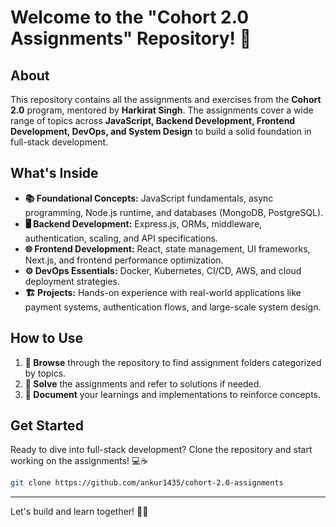 # Welcome to the "Cohort 2.0 Assignments" Repository! 🚀

## About
This repository contains all the assignments and exercises from the **Cohort 2.0** program, mentored by **Harkirat Singh**. The assignments cover a wide range of topics across **JavaScript, Backend Development, Frontend Development, DevOps, and System Design** to build a solid foundation in full-stack development.

## What's Inside

- **📚 Foundational Concepts:** JavaScript fundamentals, async programming, Node.js runtime, and databases (MongoDB, PostgreSQL).
- **🖥️ Backend Development:** Express.js, ORMs, middleware, authentication, scaling, and API specifications.
- **🌐 Frontend Development:** React, state management, UI frameworks, Next.js, and frontend performance optimization.
- **⚙️ DevOps Essentials:** Docker, Kubernetes, CI/CD, AWS, and cloud deployment strategies.
- **🏗️ Projects:** Hands-on experience with real-world applications like payment systems, authentication flows, and large-scale system design.

## How to Use

1. **📂 Browse** through the repository to find assignment folders categorized by topics.
2. **🚀 Solve** the assignments and refer to solutions if needed.
3. **📝 Document** your learnings and implementations to reinforce concepts.

## Get Started

Ready to dive into full-stack development? Clone the repository and start working on the assignments! 💻☕

```bash
git clone https://github.com/ankur1435/cohort-2.0-assignments
```

---

Let's build and learn together! 🚀🔥
